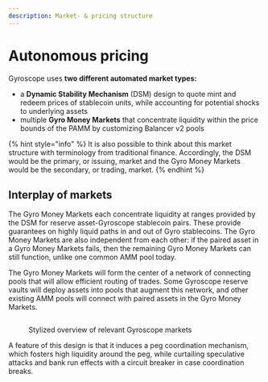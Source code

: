 ```yaml
---
description: Market- & pricing structure
---
```


# Autonomous pricing

Gyroscope uses **two different automated market types:**

* a **Dynamic Stability Mechanism** (DSM) design to quote mint and redeem prices of stablecoin units, while accounting for potential shocks to underlying assets
* multiple **Gyro Money Markets** that concentrate liquidity within the price bounds of the PAMM by customizing Balancer v2 pools

{% hint style="info" %}
It is also possible to think about this market structure with terminology from traditional finance. Accordingly, the DSM would be the primary, or issuing, market and the Gyro Money Markets would be the secondary, or trading, market.&#x20;
{% endhint %}

## Interplay of markets

The Gyro Money Markets each concentrate liquidity at ranges provided by the DSM for reserve asset-Gyroscope stablecoin pairs. These provide guarantees on highly liquid paths in and out of Gyro stablecoins. The Gyro Money Markets are also independent from each other: if the paired asset in a Gyro Money Markets fails, then the remaining Gyro Money Markets can still function, unlike one common AMM pool today.&#x20;

The Gyro Money Markets will form the center of a network of connecting pools that will allow efficient routing of trades. Some Gyroscope reserve vaults will deploy assets into pools that augment this network, and other existing AMM pools will connect with paired assets in the Gyro Money Markets.

<figure><img src="https://lh4.googleusercontent.com/8ctv4qIaPPmoo23WGViFDdoCP3_H3cWvfMq3WnAFX_0-RdVYY79TS_pWXVa1MBb6lRCnxRSV-XkSAK1CclLxxJQYqCAdz1Nf_mpp6kSdsg7c2xvhtDgqYaE77fg_nUtDvLEfQVeaVFz1dco0nqwUZo1P1DjAJwcJE3kamT1WXwWAIg2IpE641_Z3gUN5pUvLBuE" alt=""><figcaption><p>Stylized overview of relevant Gyroscope markets</p></figcaption></figure>

A feature of this design is that it induces a peg coordination mechanism, which fosters high liquidity around the peg, while curtailing speculative attacks and bank run effects with a circuit breaker in case coordination breaks.
